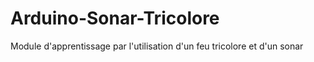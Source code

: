 # Arduino-Sonar-Tricolore
Module d'apprentissage par l'utilisation d'un feu tricolore et d'un sonar
